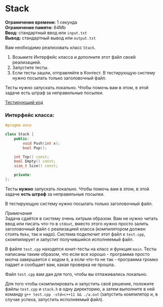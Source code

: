 # Stack

**Ограничение времени:** 1 секунда  
**Ограничение памяти:** 64Mb  
**Ввод:** стандартный ввод или `input.txt`  
**Вывод:** стандартный вывод или `output.txt`  

Вам необходимо реализовать класс `Stack`.  
1. Возьмите Интерфейс класса и дополните этот файл своей реализацией.  
2. Запустите тесты.  
3. Если тесты зашли, отправляйте в Контест. В тестирующую систему нужно посылать только заголовочный файл.  

Тесты нужно запускать локально. Чтобы помочь вам в этом, в этой задаче есть штраф за неправильные посылки.  

[Тестирующий код](test.cpp)

### Интерфейс класса:  

```cpp
#pragma once

class Stack {
    public:
        void Push(int x);
        bool Pop();

    int Top() const;
    bool Empty() const;
    size_t Size() const;

    private:
};
```
Тесты **нужно** запускать локально. Чтобы помочь вам в этом, в этой задаче **есть штраф** за неправильные посылки.

В тестирующую систему нужно посылать только заголовочный файл.

*Примечания*  
Задача сдаётся в систему очень хитрым образом. Вам не нужно читать ввод или писать что-то в `stdout`, вместо этого нужно просто залить заголовочный файл с реализацией класса (компилятором должен стоять `Make`, так и надо).
Система подключит этот файл к `test.cpp`, скомпилирует и запустит получившийся исполняемый файл.

В файле `test.cpp` находятся юнит-тесты на класс и функция `main`. Тесты написаны таким образом, что если все хорошо - программа просто молча завершается с кодом `0`, а если что-то не так - программа громко падает и сообщает вам, какая проверка не прошла.

Файл `test.cpp` вам дан для того, чтобы вы отлаживались локально.

Для того чтобы скомпилировать и запустить своё решение, положите файлы `test.cpp` и `stack.h` в одну директорию, а затем выполните в ней команду `g++ test.cpp -std=c++11 && ./a.out` (запустить компилятор и, в случае успеха, запустить исполняемый файл).
